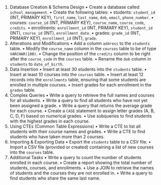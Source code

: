 1. Database Creation & Schema Design
• Create a database called `school_management`.
• Create the following tables:
• students: `student_id` (INT, PRIMARY KEY), `first_name`, `last_name`, `dob`, `email`, 
`phone_number`.
• courses: `course_id` (INT, PRIMARY KEY), `course_name`, `course_code`, `credits`.
• enrollments: `enrollment_id` (INT, PRIMARY KEY), `student_id` (INT), `course_id` (INT), 
`enrollment_date`.
• grades: `grade_id` (INT, PRIMARY KEY), `enrollment_id` (INT), `grade`.
2. Alterations and Modifications
• Add a column `address` to the `students` table.
• Modify the `course_name` column in the `courses` table to be of type `VARCHAR(100)`.
• Change the position of the `credits` column to be right after the `course_code` in the `courses` 
table.
• Rename the `dob` column in `students` to `date_of_birth`.
3. Data Insertion
• Insert at least 30 students into the `students` table.
• Insert at least 10 courses into the `courses` table.
• Insert at least 12 records into the `enrollments` table, ensuring that some students are enrolled 
in multiple courses.
• Insert grades for each enrollment in the `grades` table.
4. Complex Queries
• Write a query to retrieve the full names and courses for all students.
• Write a query to find all students who have not yet been assigned a grade.
• Write a query that returns the average grade for each course.
• Create a `CASE` statement to assign letter grades (A, B, C, D, F) based on numerical grades.
• Use subqueries to find students with the highest grades in each course.
5. Using CTEs (Common Table Expressions)
• Write a CTE to list all students with their course names and grades.
• Write a CTE to find students who have taken more than 2 courses.
6. Importing & Exporting Data
• Export the `students` table to a CSV file.
• Import a CSV file (provided or created) containing a list of new courses into the `courses` table.
7. Additional Tasks
• Write a query to count the number of students enrolled in each course.
• Create a report showing the total number of students, courses, and enrollments.
• Use a JOIN to retrieve the names of students and the courses they are not enrolled in.
• Write a query to find students who share the same last name.
